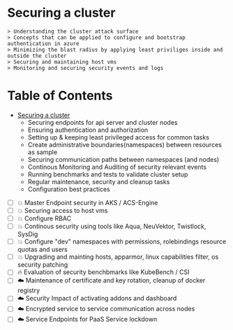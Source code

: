 # Securing a cluster

    > Understanding the cluster attack surface
    > Concepts that can be applied to configure and bootstrap authentication in azure
    > Minimizing the blast radius by applying least priviliges inside and outside the cluster
    > Securing and maintaining host vms
    > Monitoring and securing security events and logs

Table of Contents
=================

* [Securing a cluster](./Security_securing_a_cluster.md)
    * Securing endpoints for api server and cluster nodes
    * Ensuring authentication and authorization
    * Setting up & keeping least privileged access for common tasks
    * Create administrative boundaries(namespaces) between resources as sample
    * Securing communication paths between namespaces (and nodes)   
    * Continous Monitoring and Auditing of security relevant events
    * Running benchmarks and tests to validate cluster setup
    * Regular maintenance, security and cleanup tasks
    * Configuration best practices

- [ ] :boom: Master Endpoint security in AKS / ACS-Engine
- [ ] :boom: Securing access to host vms
- [ ] :boom: Configure RBAC
- [ ] :boom: Continous security using tools like Aqua, NeuVektor, Twistlock, SysDig
- [ ] :boom: Configure "dev" namespaces with permissions, rolebindings resource quotas and users
- [ ] :boom: Upgrading and mainting hosts, apparmor, linux capabilities filter, os security patching
- [ ] :fire: Evaluation of security benchbmarks like KubeBench / CSI
- [ ] :cloud: Maintenance of certificate and key rotation, cleanup of docker registry
- [ ] :cloud: Security Impact of activating addons and dashboard
- [ ] :cloud: Encrypted service to service communication across nodes
- [ ] :cloud: Service Endpoints for PaaS Service lockdown